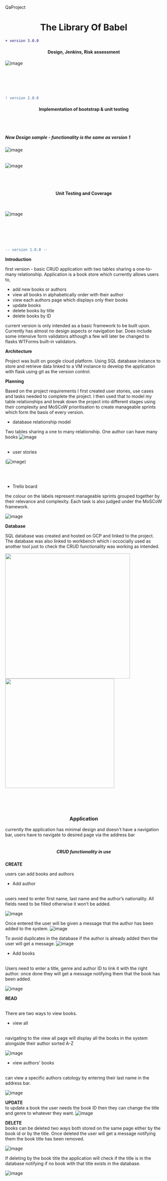 QaProject

<h1 align="center">  The Library Of Babel </h1>


```diff
+ version 3.0.0
```
<h4 align="center">Design, Jenkins, Risk assessment </h4>

![image](https://user-images.githubusercontent.com/104978129/174300216-246d5557-703e-44ef-9116-566a19191f45.png)





<br>
<br>
<br>
<br>

```diff
! version 2.0.0
```

<h4 align="center">Implementation of bootstrap & unit testing</h4>


<br>
<br>
<h5> New Design sample - functionality is the same as version 1</h5>

![image](https://user-images.githubusercontent.com/104978129/174298361-06c47299-3427-4c92-a4f4-20851a2c0815.png)
<br>
<br>
<br>
![image](https://user-images.githubusercontent.com/104978129/174298531-c3021791-e6f3-4e58-9315-9933df8f01fa.png)
<br>
<br>
<br>
<br>

<h4 align="center"> Unit Testing and Coverage </h4>
<br>


![image](https://user-images.githubusercontent.com/104978129/174298678-ef67b9e4-1493-4877-9dc5-93ffa28faece.png)
<br>
<br>
<br>
<br>
<br>
<br>
















```diff
-- version 1.0.0 -- 
```


<b>Introduction </b>

first version - basic CRUD application with two tables sharing a one-to-many relationship. Application is a book store which currently allows users to,

* add new books or authors
* view all books in alphabetically order with their author 
* view each authors page which displays only their books 
* update books 
* delete books by title
* delete books by ID 

current version is only intended as a basic framework to be built upon. Currently has almost no design aspects or navigation bar. Does include some intensive form validators although a few will later be changed to flasks WTForms built-in validators. 


<b>Architecture</b> 

Project was built on google cloud platform. Using SQL database instance to store and retrieve data linked to a VM instance to develop the application with flask using git as the version control. 

<b>Planning</b> 
 
Based on the project requirements I first created user stories, use cases and tasks needed to complete the project. I then used that to model my table relationships and break down the project into different stages using their complexity and MoSCoW prioritisation to create manageable sprints which form the basis of every version. 

  * database relationship model

Two tables sharing a one to many relationship. One author can have many books
![image](https://user-images.githubusercontent.com/104978129/174067343-d110cf91-b57f-45f8-8a4c-2f579aa5991d.png)
<BR>
<BR>

  * user stories

(![image](https://user-images.githubusercontent.com/104978129/174062669-a5aa999a-10de-47b8-b317-4a8f9974a900.png))


<BR>
<BR>
  
  
  * Trello board

 
the colour on the labels represent manageable sprints grouped together by their relevance and complexity. Each task is also judged under the MoSCoW framework. 

![image](https://user-images.githubusercontent.com/104978129/174062846-dc4d4b57-6329-4669-8412-afbbe2755daf.png)

  
<b>Database</b> 

SQL database was created and hosted on GCP and linked to the project. The database was also linked to workbench which i occocially used as another tool just to check the CRUD functionality was working as intended. 

<img src="https://github.com/ramtin-K1996/QaProject-flask-The-Library-of-Babel-/blob/main/photos%20&%20diagrams/Screenshot%20(181).png" width="400"/> <img src="https://github.com/ramtin-K1996/QaProject-flask-The-Library-of-Babel-/blob/main/photos%20&%20diagrams/Screenshot%20(184).png" width="350"/> 

<BR>
<BR>
<BR>
  
<h3 align="center">  Application </h3>
currently the application has minimal design and doesn't have a navigation bar, users have to navigate to desired page via the address bar
  
<BR>
<BR>  
<h5 align="center">  CRUD functionality in use </h5>

 
<b> CREATE </b>

users can add books and authors 

* Add author 
<br>
users need to enter first name, last name and the author’s nationality. All fields need to be filled otherwise it won’t be added. 
  
![image](https://user-images.githubusercontent.com/104978129/174093933-41bec4c5-2132-4a1a-9643-6255b3658d4f.png)
  
Once entered the user will be given a message that the author has been added to the system.
![image](https://user-images.githubusercontent.com/104978129/174094094-7d89677b-ab48-46ff-bb3f-c18288477fe0.png)

To avoid duplicates in the database if the author is already added then the user will get a message.
![image](https://user-images.githubusercontent.com/104978129/174094219-22a79bc8-6ab7-4abc-b11e-82abd3b38bd7.png)
  

* Add books 
<br>
Users need to enter a title, genre and author ID to link it with the right author. once done they will get a message notifying them that the book has been added.
  
![image](https://user-images.githubusercontent.com/104978129/174094575-5b738128-dbe9-4019-872f-09d5acb9ed18.png)
  
  
<b> READ </b>
  
<br>There are two ways to view books.
* view all
<br>
navigating to the view all page will display all the books in the system alongside their author sorted A-Z
  
![image](https://user-images.githubusercontent.com/104978129/174094952-cb0832ca-c8b0-4e1e-b70a-d8558b5263af.png)

 * view authors' books
<br>
can view a specific authors catology by entering their last name in the address bar.

![image](https://user-images.githubusercontent.com/104978129/174095067-65322d94-0da6-44be-b528-541518b7a572.png)


<b> UPDATE </b>
<br>
to update a book the user needs the book ID then they can change the title and genre to whatever they want. 
![image](https://user-images.githubusercontent.com/104978129/174095412-45a1b614-3950-459c-9727-261a888545ef.png)
  
  

<b> DELETE </b>
<br>
books can be deleted two ways both stored on the same page either by the book id or by the title. Once deleted the user will get a message notifying them the book title has been removed. 
  
![image](https://user-images.githubusercontent.com/104978129/174095839-5916f260-874e-4d1c-82ce-774eb2a82679.png)
 
  
If deleting by the book title the application will check if the title is in the database notifying if no book with that title exists in the database. 

![image](https://user-images.githubusercontent.com/104978129/174095919-0a8c113c-6720-41c1-893c-0ab6f5393d81.png)

  
  
  
  



